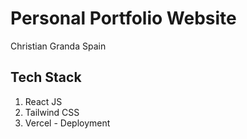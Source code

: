 # Personal Portfolio Website

Christian Granda
Spain

## Tech Stack

1. React JS
2. Tailwind CSS
3. Vercel - Deployment
